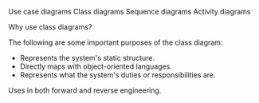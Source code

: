 Use case diagrams
Class diagrams
Sequence diagrams
Activity diagrams

Why use class diagrams?

The following are some important purposes of the class diagram:

- Represents the system's static structure.
- Directly maps with object-oriented languages.
- Represents what the system's duties or responsibilities are.

Uses in both forward and reverse engineering.